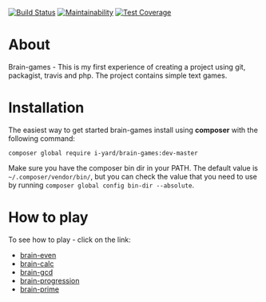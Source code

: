 [![Build Status](https://travis-ci.org/iyard/project-lvl1-s446.svg?branch=master)](https://travis-ci.org/iyard/project-lvl1-s446)
[![Maintainability](https://api.codeclimate.com/v1/badges/910a8aca538c74427684/maintainability)](https://codeclimate.com/github/iyard/project-lvl1-s446/maintainability)
[![Test Coverage](https://api.codeclimate.com/v1/badges/910a8aca538c74427684/test_coverage)](https://codeclimate.com/github/iyard/project-lvl1-s446/test_coverage)


# About
Brain-games - This is my first experience of creating a project using git, packagist, travis and php.
The project contains simple text games.

# Installation
The easiest way to get started brain-games install using **composer** with the following command:
```
composer global require i-yard/brain-games:dev-master
```
Make sure you have the composer bin dir in your PATH. The default value is `~/.composer/vendor/bin/`, but you can check the value that you need to use by running `composer global config bin-dir --absolute`.

# How to play
To see how to play - click on the link:
* [brain-even](https://asciinema.org/a/3SPQ9KgIEezHokwzFFfOVkQDc)
* [brain-calc](https://asciinema.org/a/cHitCBVetaLYCIy4z0zdpDYWI)
* [brain-gcd](https://asciinema.org/a/mb9F5aq5oc8g3CD6zVt7Y03K9)
* [brain-progression](https://asciinema.org/a/m7C4DhQM4yCBsyGmIhjM9YqbK)
* [brain-prime](https://asciinema.org/a/JsvtBzuRgrnVpYfQdBb4ZgGff)